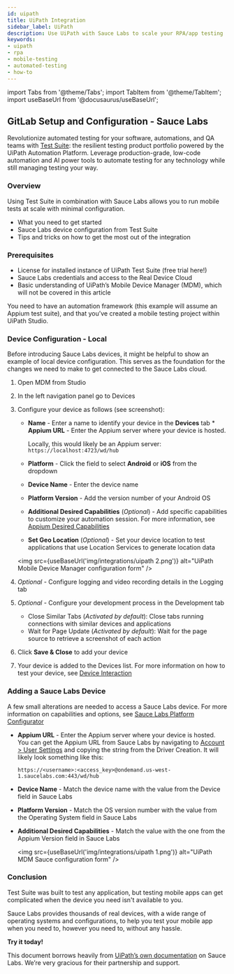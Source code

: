```yaml
---
id: uipath
title: UiPath Integration
sidebar_label: UiPath
description: Use UiPath with Sauce Labs to scale your RPA/app testing
keywords:
- uipath
- rpa
- mobile-testing
- automated-testing
- how-to
---
```


import Tabs from '@theme/Tabs';
import TabItem from '@theme/TabItem';
import useBaseUrl from '@docusaurus/useBaseUrl';

## GitLab Setup and Configuration - Sauce Labs

Revolutionize automated testing for your software, automations, and QA teams with [Test Suite](https://www.uipath.com/solutions/department/enterprise-test-suite): the resilient testing product portfolio powered by the UiPath Automation Platform. Leverage production-grade, low-code automation and AI power tools to automate testing for any technology while still managing testing your way.

### Overview
Using Test Suite in combination with Sauce Labs allows you to run mobile tests at scale with minimal configuration.
* What you need to get started
* Sauce Labs device configuration from Test Suite
* Tips and tricks on how to get the most out of the integration

### Prerequisites
* License for installed instance of UiPath Test Suite (free trial here!)
* Sauce Labs credentials and access to the Real Device Cloud
* Basic understanding of UiPath’s Mobile Device Manager (MDM), which will not be covered in this article

You need to have an automation framework (this example will assume an Appium test suite), and that you’ve created a mobile testing project within UiPath Studio.

### Device Configuration - Local
Before introducing Sauce Labs devices, it might be helpful to show an example of local device configuration. This serves as the foundation for the changes we need to make to get connected to the Sauce Labs cloud.

1. Open MDM from Studio

1. In the left navigation panel go to Devices

1. Configure your device as follows (see screenshot):
   * **Name** - Enter a name to identify your device in the **Devices** tab   * **Appium URL** - Enter the Appium server where your device is hosted.

       Locally, this would likely be an Appium server: ``https://localhost:4723/wd/hub``

   * **Platform** - Click the field to select **Android** or **iOS** from the dropdown
   * **Device Name** - Enter the device name
   * **Platform Version** - Add the version number of your Android OS
   * **Additional Desired Capabilities** (_Optional_) - Add specific capabilities to customize your automation session. For more information, see [Appium Desired Capabilities](http://appium.io/docs/en/writing-running-appium/caps/#appium-desired-capabilities)
   * **Set Geo Location** (_Optional_) - Set your device location to test applications that use Location Services to generate location data

   <img src={useBaseUrl('img/integrations/uipath 2.png')} alt="UiPath Mobile Device Manager configuration form" />

1. *Optional* - Configure logging and video recording details in the Logging tab

1. *Optional* - Configure your development process in the Development tab
   * Close Similar Tabs (*Activated by default*): Close tabs running connections with similar devices and applications
   * Wait for Page Update (*Activated by default*): Wait for the page source to retrieve a screenshot of each action
1. Click **Save & Close** to add your device
1. Your device is added to the Devices list. For more information on how to test your device, see [Device Interaction](https://docs.uipath.com/test-suite/docs/device-interaction)

### Adding a Sauce Labs Device
A few small alterations are needed to access a Sauce Labs device. For more information on capabilities and options, see [Sauce Labs Platform Configurator](https://saucelabs.com/platform/platform-configurator)

* **Appium URL** - Enter the Appium server where your device is hosted. You can get the Appium URL from Sauce Labs by navigating to [Account > User Settings](https://app.saucelabs.com/user-settings) and copying the string from the Driver Creation. It will likely look something like this:

    ``https://<username>:<access_key>@ondemand.us-west-1.saucelabs.com:443/wd/hub``

* **Device Name** - Match the device name with the value from the Device field in Sauce Labs
* **Platform Version** - Match the OS version number with the value from the Operating System field in Sauce Labs
* **Additional Desired Capabilities** - Match the value with the one from the Appium Version field in Sauce Labs

  <img src={useBaseUrl('img/integrations/uipath 1.png')} alt="UiPath MDM Sauce configuration form" />

### Conclusion
Test Suite was built to test any application, but testing mobile apps can get complicated when the device you need isn't available to you.

Sauce Labs provides thousands of real devices, with a wide range of operating systems and configurations, to help you test your mobile app when you need to, however you need to, without any hassle.

**Try it today!**

This document borrows heavily from [UiPath’s own documentation](https://docs.uipath.com/test-suite/docs/cloud-devices#adding-cloud-device) on Sauce Labs. We’re very gracious for their partnership and support.
